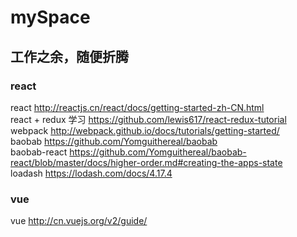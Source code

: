 # mySpace
工作之余，随便折腾
----
### react
react http://reactjs.cn/react/docs/getting-started-zh-CN.html</br>
react + redux 学习 https://github.com/lewis617/react-redux-tutorial</br>
webpack http://webpack.github.io/docs/tutorials/getting-started/</br>
baobab https://github.com/Yomguithereal/baobab</br>
baobab-react https://github.com/Yomguithereal/baobab-react/blob/master/docs/higher-order.md#creating-the-apps-state</br>
loadash https://lodash.com/docs/4.17.4</br>

### vue
vue http://cn.vuejs.org/v2/guide/
